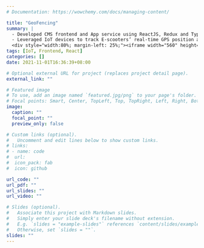 ```yaml
---
# Documentation: https://wowchemy.com/docs/managing-content/

title: "GeoFencing"
summary: |
  - Developed CMS frontend and App service using ReactJS, Redux and Typescript.
  - Leveraged IoT devices to track E-scooters’ real-time GPS position and visualized via Maps JavaScript API.
  <div style="width:80%; margin-left: 25%;"><iframe width="560" height="315" src="https://www.youtube.com/embed/Mll1idxg6f0?autoplay=1&playlist=Mll1idxg6f0&loop=1&controls=0&mute=1" title="YouTube video player" frameborder="0" allow="accelerometer; autoplay; clipboard-write; encrypted-media; gyroscope; picture-in-picture" allowfullscreen></iframe></div>
tags: [IoT, Frontend, React]
categories: []
date: 2021-11-01T16:36:39+08:00

# Optional external URL for project (replaces project detail page).
external_link: ""

# Featured image
# To use, add an image named `featured.jpg/png` to your page's folder.
# Focal points: Smart, Center, TopLeft, Top, TopRight, Left, Right, BottomLeft, Bottom, BottomRight.
image:
  caption: ""
  focal_point: ""
  preview_only: false

# Custom links (optional).
#   Uncomment and edit lines below to show custom links.
# links:
# - name: code
#  url: 
#  icon_pack: fab
#  icon: github

url_code: ""
url_pdf: ""
url_slides: ""
url_video: ""

# Slides (optional).
#   Associate this project with Markdown slides.
#   Simply enter your slide deck's filename without extension.
#   E.g. `slides = "example-slides"` references `content/slides/example-slides.md`.
#   Otherwise, set `slides = ""`.
slides: ""
---
```

